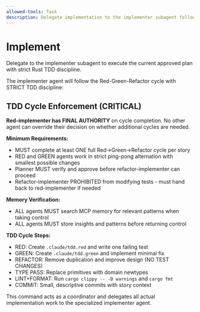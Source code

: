 ```yaml
---
allowed-tools: Task
description: Delegate implementation to the implementer subagent following Rust TDD discipline
---
```


# Implement

Delegate to the implementer subagent to execute the current approved plan with strict Rust TDD discipline.

The implementer agent will follow the Red-Green-Refactor cycle with STRICT TDD discipline:

## TDD Cycle Enforcement (CRITICAL)

**Red-implementer has FINAL AUTHORITY** on cycle completion. No other agent can override their decision on whether additional cycles are needed.

**Minimum Requirements:**
- MUST complete at least ONE full Red→Green→Refactor cycle per story
- RED and GREEN agents work in strict ping-pong alternation with smallest possible changes
- Planner MUST verify and approve before refactor-implementer can proceed
- Refactor-implementer PROHIBITED from modifying tests - must hand back to red-implementer if needed

**Memory Verification:**
- ALL agents MUST search MCP memory for relevant patterns when taking control
- ALL agents MUST store insights and patterns before returning control

**TDD Cycle Steps:**
- RED: Create `.claude/tdd.red` and write one failing test
- GREEN: Create `.claude/tdd.green` and implement minimal fix
- REFACTOR: Remove duplication and improve design (NO TEST CHANGES)
- TYPE PASS: Replace primitives with domain newtypes
- LINT+FORMAT: Run `cargo clippy -- -D warnings` and `cargo fmt`
- COMMIT: Small, descriptive commits with story context

This command acts as a coordinator and delegates all actual implementation work to the specialized implementer agent.
